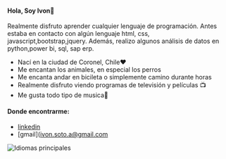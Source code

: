 #### Hola, Soy Ivon👋

Realmente disfruto aprender cualquier lenguaje de programación. Antes estaba en contacto con algún lenguaje html, css, javascript,bootstrap,jquery. Además, realizo algunos análisis de datos en python,power bi, sql, sap erp.

- Nací en la ciudad de Coronel, Chile❤️
- Me encantan los animales, en especial los perros
- Me encanta andar en bicileta o simplemente camino durante horas
- Realmente disfruto viendo programas de televisión y películas 📺
- Me gusta todo tipo de musica🎵


#### Donde encontrarme:

- [linkedin](https://www.linkedin.com/in/ivon-soto-araneda-5842b0122/)
- [gmail](ivon.soto.a@gmail.com

![Idiomas principales](https://github-readme-stats.vercel.app/api/top-langs/?username=ivon2021&layout=compact&langs_count=10)

